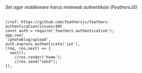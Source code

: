 ######  Set agar middleware harus melewati authentikasi (FeathersJS)

```
//ref: https://github.com/feathersjs/feathers-authentication/issues/495
const auth = require('feathers-authentication');
app.use(
'/photoblog/upload',
auth.express.authenticate('jwt'),
(req, res,next) => {
  next();
    //res.render('home');
    //res.send("sdsd");
});
```
